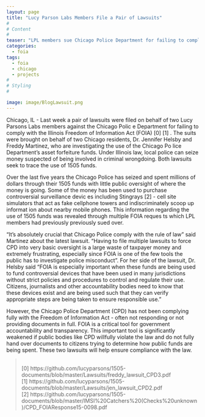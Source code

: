 ```yaml
---
layout: page 
title: "Lucy Parson Labs Members File a Pair of Lawsuits"
#
# Content
#
teaser: "LPL members sue Chicago Police Department for failing to comply with FOIA."
categories:
  - foia
tags:
  - foia
  - chicago
  - projects
#
# Styling
#

image: image/BlogLawsuit.png
---
```


Chicago, IL - Last week a pair of lawsuits were filed on behalf of two Lucy Parsons Labs members against the Chicago Polic
e Department for failing to comply with the Illinois Freedom of Information Act (FOIA) [0] [1] . The suits were brought on
 behalf of two Chicago residents, Dr. Jennifer Helsby and Freddy Martinez, who are investigating the use of the Chicago Po
lice Department’s asset forfeiture funds. Under Illinois law, local police can seize money suspected of being involved in 
criminal wrongdoing. Both lawsuits seek to trace the use of 1505 funds.

Over the last five years the Chicago Police has seized and spent millions of dollars through their 1505 funds with little 
public oversight of where the money is going. Some of the money has been used to purchase controversial surveillance devic
es including Stingrays [2] - cell site simulators that act as fake cellphone towers and indiscriminately scoop up informat
ion about nearby mobile phones. This information regarding the use of 1505 funds was revealed through multiple FOIA reques
ts which LPL members had previously previously sued over.


“It’s absolutely crucial that Chicago Police comply with the rule of law” said Martinez about the latest lawsuit. “Having to file multiple lawsuits to force CPD into very basic oversight is a large waste of taxpayer money and extremely frustrating, especially since FOIA is one of the few tools the public has to investigate police misconduct”.  For her side of the lawsuit, Dr. Helsby said “FOIA is especially important when these funds are being used to fund controversial devices that have been used in many jurisdictions without strict policies and procedures to control and regulate their use. Citizens, journalists and other accountability bodies need to know that these devices exist and are being used such that they can verify appropriate steps are being taken to ensure responsible use.”

However, the Chicago Police Department (CPD) has not been complying fully with the Freedom of Information Act - often not responding or not providing documents in full. FOIA is a critical tool for government accountability and transparency. This important tool is significantly weakened if public bodies like CPD willfully violate the law and do not fully hand over documents to citizens trying to determine how public funds are being spent. These two lawsuits will help ensure compliance with the law. 

<blockquote>
<br>
[0] https://github.com/lucyparsons/1505-documents/blob/master/Lawsuits/freddy_lawsuit_CPD3.pdf
<br>
[1] https://github.com/lucyparsons/1505-documents/blob/master/Lawsuits/jen_lawsuit_CPD2.pdf
<br>
[2] https://github.com/lucyparsons/1505-documents/blob/master/IMSI%20Catchers%20(Checks%20unknown)/CPD_FOIAResponse15-0098.pdf
</blockquote>

